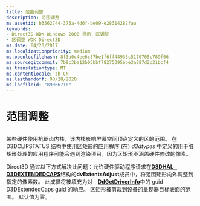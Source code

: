 ```yaml
---
title: 范围调整
description: 范围调整
ms.assetid: b3562744-375a-4d6f-be09-e28314282faa
keywords:
- Direct3D WDK Windows 2000 显示，区调整
- 区调整 WDK Direct3D
ms.date: 04/20/2017
ms.localizationpriority: medium
ms.openlocfilehash: 8f3a0c4ee6c37be1f6ff44933c5170705c789f06
ms.sourcegitcommit: 7b9c3ba12b05bbf78275395bbe3a287d2c31bcf4
ms.translationtype: MT
ms.contentlocale: zh-CN
ms.lasthandoff: 08/28/2020
ms.locfileid: "89066710"
---
```

# <a name="extents-adjustment"></a>范围调整


## <span id="ddk_extents_adjustment_gg"></span><span id="DDK_EXTENTS_ADJUSTMENT_GG"></span>


某些硬件使用抗锯齿内核，该内核影响屏幕空间顶点定义的区的范围。 在 D3DCLIPSTATUS 结构中使用区矩形的应用程序 (在) *d3dtypes* 中定义的用于脏矩形处理的应用程序可能会遇到渲染项目，因为区矩形不涵盖硬件修改的像素。

Direct3D 通过以下方式解决此问题：允许硬件驱动程序请求在[**D3DHAL \_ D3DEXTENDEDCAPS**](/windows-hardware/drivers/ddi/d3dhal/ns-d3dhal-_d3dhal_d3dextendedcaps)结构的**dvExtentsAdjust**成员中，将范围矩形向外调整到指定的像素数。 此成员将被填充为对 \_ [**DdGetDriverInfo**](/windows/desktop/api/ddrawint/nc-ddrawint-pdd_getdriverinfo)中的 guid D3DExtendedCaps guid 的响应。 区矩形被剪裁到设备的呈现器目标表面的范围。 默认值为零。

 

